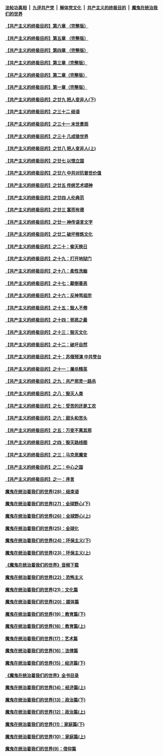 ####  [法轮功真相](../../../../basic/blob/master/README.md?t=06170231) &nbsp;|&nbsp; [九评共产党](../../../../9ping.md/blob/master/README.md?t=06170231) &nbsp;|&nbsp; [解体党文化](../../../../jtdwh.md/blob/master/README.md?t=06170231)  &nbsp;|&nbsp; [共产主义的终极目的](../../../../gczydzjmd.md/blob/master/README.md?t=06170231) &nbsp;|&nbsp; [魔鬼在统治我们的世界](../../../../mgztzwmdsj.md/blob/master/README.md?t=06170231) 

#### [【共产主义的终极目的】第六章 （完整版）](../pages/nsc422/n11428913.md?t=06170231) 

#### [【共产主义的终极目的】第五章 （完整版）](../pages/nsc422/n11428912.md?t=06170231) 

#### [【共产主义的终极目的】第四章 （完整版）](../pages/nsc422/n11428907.md?t=06170231) 

#### [【共产主义的终极目的】第三章（完整版）](../pages/nsc422/n11428848.md?t=06170231) 

#### [【共产主义的终极目的】第二章（完整版）](../pages/nsc422/n11428831.md?t=06170231) 

#### [【共产主义的终极目的】第一章（完整版）](../pages/nsc422/n11417651.md?t=06170231) 

#### [【共产主义的终极目的】之廿九 把人变非人(下)](../pages/nsc422/n11344140.md?t=06170231) 

#### [【共产主义的终极目的】之三十二 结语](../pages/nsc422/n11360535.md?t=06170231) 

#### [【共产主义的终极目的】之三十一 末世景观](../pages/nsc422/n11351129.md?t=06170231) 

#### [【共产主义的终极目的】之三十 几成狼世界](../pages/nsc422/n11348280.md?t=06170231) 

#### [【共产主义的终极目的】之廿八 把人变非人(上)](../pages/nsc422/n11340492.md?t=06170231) 

#### [【共产主义的终极目的】之廿七 以恨立国](../pages/nsc422/n11336944.md?t=06170231) 

#### [【共产主义的终极目的】之廿六 中共对抗普世价值](../pages/nsc422/n11324785.md?t=06170231) 

#### [【共产主义的终极目的】之廿五 传统艺术颂神](../pages/nsc422/n11296396.md?t=06170231) 

#### [【共产主义的终极目的】之廿四 人伦典范](../pages/nsc422/n11296397.md?t=06170231) 

#### [【共产主义的终极目的】之廿三 富而有德](../pages/nsc422/n11283598.md?t=06170231) 

#### [【共产主义的终极目的】之廿一 神传语言文字](../pages/nsc422/n11263265.md?t=06170231) 

#### [【共产主义的终极目的】之廿二 破坏修炼文化](../pages/nsc422/n11245728.md?t=06170231) 

#### [【共产主义的终极目的】之二十：偷天换日](../pages/nsc422/n11238846.md?t=06170231) 

#### [【共产主义的终极目的】之十九：打开地狱门](../pages/nsc422/n11206376.md?t=06170231) 

#### [【共产主义的终极目的】之十八：柔性洗脑](../pages/nsc422/n11199994.md?t=06170231) 

#### [【共产主义的终极目的】之十七：颠倒善恶](../pages/nsc422/n11179782.md?t=06170231) 

#### [【共产主义的终极目的】之十六：反神骂祖宗](../pages/nsc422/n11166798.md?t=06170231) 

#### [【共产主义的终极目的】之十五：毁人不倦](../pages/nsc422/n11166792.md?t=06170231) 

#### [【共产主义的终极目的】之十四：邪恶之最](../pages/nsc422/n11150249.md?t=06170231) 

#### [【共产主义的终极目的】之十三：毁灭文化](../pages/nsc422/n11135227.md?t=06170231) 

#### [【共产主义的终极目的】之十二：破坏自然](../pages/nsc422/n11135214.md?t=06170231) 

#### [【共产主义的终极目的】之十：苏俄预演 中共登台](../pages/nsc422/n11118424.md?t=06170231) 

#### [【共产主义的终极目的】之十一：屠杀精英](../pages/nsc422/n11118442.md?t=06170231) 

#### [【共产主义的终极目的】之九：共产邪灵一路杀](../pages/nsc422/n11114139.md?t=06170231) 

#### [【共产主义的终极目的】之八：毁灭人类](../pages/nsc422/n11108503.md?t=06170231) 

#### [【共产主义的终极目的】之七：受苦的还是工农](../pages/nsc422/n11101809.md?t=06170231) 

#### [【共产主义的终极目的】之六：甜头和苦头](../pages/nsc422/n11096971.md?t=06170231) 

#### [【共产主义的终极目的】之五：万变不离其邪](../pages/nsc422/n11091285.md?t=06170231) 

#### [【共产主义的终极目的】之四：毁灭路线图](../pages/nsc422/n11086284.md?t=06170231) 

#### [【共产主义的终极目的】之三：马克思魔变](../pages/nsc422/n11061941.md?t=06170231) 

#### [【共产主义的终极目的】之二：中心之国](../pages/nsc422/n11047728.md?t=06170231) 

#### [【共产主义的终极目的】之一：序言](../pages/nsc422/n11086077.md?t=06170231) 

#### [魔鬼在统治着我们的世界(28)：结束语](../pages/nsc422/n10936246.md?t=06170231) 

#### [魔鬼在统治着我们的世界(27)：全球野心(下)](../pages/nsc422/n10928319.md?t=06170231) 

#### [魔鬼在统治着我们的世界(26)：全球野心(上)](../pages/nsc422/n10900318.md?t=06170231) 

#### [魔鬼在统治着我们的世界(25)：全球化](../pages/nsc422/n10788205.md?t=06170231) 

#### [魔鬼在统治着我们的世界(24)：环保主义(下)](../pages/nsc422/n10695307.md?t=06170231) 

#### [魔鬼在统治着我们的世界(23)：环保主义(上)](../pages/nsc422/n10688613.md?t=06170231) 

#### [《魔鬼在统治着我们的世界》音频下载](../pages/nsc422/n10635553.md?t=06170231) 

#### [魔鬼在统治着我们的世界(22)：恐怖主义](../pages/nsc422/n10614727.md?t=06170231) 

#### [魔鬼在统治着我们的世界(21)：文化篇](../pages/nsc422/n10597706.md?t=06170231) 

#### [魔鬼在统治着我们的世界(20)：媒体篇](../pages/nsc422/n10586579.md?t=06170231) 

#### [魔鬼在统治着我们的世界(19)：教育篇(下)](../pages/nsc422/n10564808.md?t=06170231) 

#### [魔鬼在统治着我们的世界(18)：教育篇(上)](../pages/nsc422/n10526970.md?t=06170231) 

#### [魔鬼在统治着我们的世界(17)：艺术篇](../pages/nsc422/n10499093.md?t=06170231) 

#### [魔鬼在统治着我们的世界(16)：法律篇](../pages/nsc422/n10485969.md?t=06170231) 

#### [魔鬼在统治着我们的世界(15)：经济篇(下)](../pages/nsc422/n10469975.md?t=06170231) 

#### [《魔鬼在统治着我们的世界》全书目录](../pages/nsc422/n10464261.md?t=06170231) 

#### [魔鬼在统治着我们的世界(14)：经济篇(上)](../pages/nsc422/n10457370.md?t=06170231) 

#### [魔鬼在统治着我们的世界(13)：政治篇(下)](../pages/nsc422/n10448270.md?t=06170231) 

#### [魔鬼在统治着我们的世界(12)：政治篇(上)](../pages/nsc422/n10444576.md?t=06170231) 

#### [魔鬼在统治着我们的世界(11)：家庭篇(下)](../pages/nsc422/n10440961.md?t=06170231) 

#### [魔鬼在统治着我们的世界(10)：家庭篇(上)](../pages/nsc422/n10435448.md?t=06170231) 

#### [魔鬼在统治着我们的世界(9)：信仰篇](../pages/nsc422/n10432159.md?t=06170231) 

